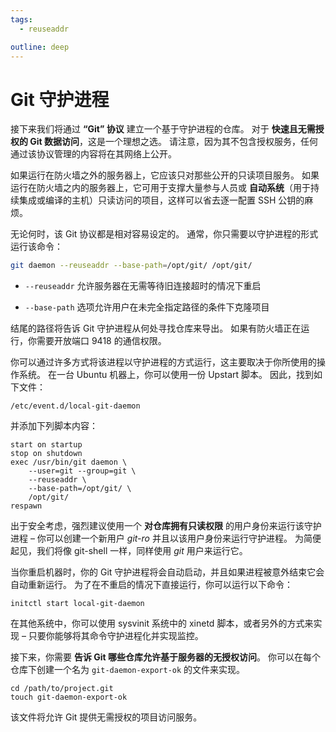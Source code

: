 ```yaml
---
tags:
  - reuseaddr

outline: deep
---
```



# Git 守护进程

接下来我们将通过  **“Git”  协议** 建立一个基于守护进程的仓库。 对于 **快速且无需授权的 Git 数据访问**，这是一个理想之选。 请注意，因为其不包含授权服务，任何通过该协议管理的内容将在其网络上公开。

如果运行在防火墙之外的服务器上，它应该只对那些公开的只读项目服务。 如果运行在防火墙之内的服务器上，它可用于支撑大量参与人员或 **自动系统**（用于持续集成或编译的主机）只读访问的项目，这样可以省去逐一配置 SSH 公钥的麻烦。

无论何时，该 Git 协议都是相对容易设定的。 通常，你只需要以守护进程的形式运行该命令：

```bash
git daemon --reuseaddr --base-path=/opt/git/ /opt/git/
```

- `--reuseaddr` 允许服务器在无需等待旧连接超时的情况下重启

- `--base-path` 选项允许用户在未完全指定路径的条件下克隆项目

结尾的路径将告诉 Git 守护进程从何处寻找仓库来导出。 如果有防火墙正在运行，你需要开放端口 9418 的通信权限。

你可以通过许多方式将该进程以守护进程的方式运行，这主要取决于你所使用的操作系统。 在一台 Ubuntu 机器上，你可以使用一份 Upstart 脚本。 因此，找到如下文件：

```
/etc/event.d/local-git-daemon
```

并添加下列脚本内容：

```
start on startup
stop on shutdown
exec /usr/bin/git daemon \
    --user=git --group=git \
    --reuseaddr \
    --base-path=/opt/git/ \
    /opt/git/
respawn
```

出于安全考虑，强烈建议使用一个 **对仓库拥有只读权限** 的用户身份来运行该守护进程 – 你可以创建一个新用户 *git-ro* 并且以该用户身份来运行守护进程。 为简便起见，我们将像 git-shell 一样，同样使用 *git* 用户来运行它。

当你重启机器时，你的 Git 守护进程将会自动启动，并且如果进程被意外结束它会自动重新运行。 为了在不重启的情况下直接运行，你可以运行以下命令：

```
initctl start local-git-daemon
```

在其他系统中，你可以使用 sysvinit 系统中的 xinetd 脚本，或者另外的方式来实现 – 只要你能够将其命令守护进程化并实现监控。

接下来，你需要 **告诉 Git 哪些仓库允许基于服务器的无授权访问**。 你可以在每个仓库下创建一个名为 `git-daemon-export-ok` 的文件来实现。

```
cd /path/to/project.git
touch git-daemon-export-ok
```

该文件将允许 Git 提供无需授权的项目访问服务。
